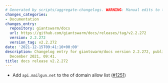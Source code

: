 ```yaml
---
# Generated by scripts/aggregate-changelogs. WARNING: Manual edits to this files will be overwritten.
changes_categories:
- Documentation
changes_entry:
  repository: giantswarm/docs
  url: https://github.com/giantswarm/docs/releases/tag/v2.2.272
  version: 2.2.272
  version_tag: v2.2.272
date: '2021-12-15T09:41:10+00:00'
description: Changelog entry for giantswarm/docs version 2.2.272, published on 15
  December 2021, 09:41.
title: docs release v2.2.272
---
```


- Add `api.mailgun.net` to the of domain allow list ([#1251](https://github.com/giantswarm/docs/pull/1251))
